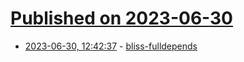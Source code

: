 # [Published on 2023-06-30](index.md)

* [2023-06-30, 12:42:37](https://lobste.rs/s/x8q1bk/bliss_fulldepends) - [bliss-fulldepends](https://bvnf.space/blog/009-fulldeps.html)
